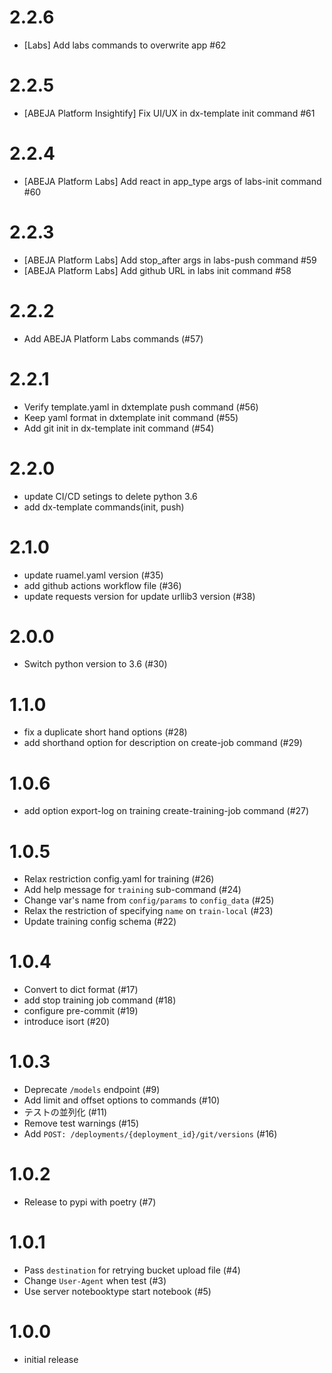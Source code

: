 # 2.2.6
- [Labs] Add labs commands to overwrite app #62

# 2.2.5
- [ABEJA Platform Insightify] Fix UI/UX in dx-template init command #61

# 2.2.4
- [ABEJA Platform Labs] Add react in app_type args of labs-init command #60

# 2.2.3
- [ABEJA Platform Labs] Add stop_after args in labs-push command #59
- [ABEJA Platform Labs] Add github URL in labs init command #58

# 2.2.2
- Add ABEJA Platform Labs commands (#57)

# 2.2.1
- Verify template.yaml in dxtemplate push command (#56)
- Keep yaml format in dxtemplate init command (#55)
- Add git init in dx-template init command (#54)

# 2.2.0
- update CI/CD setings to delete python 3.6
- add dx-template commands(init, push)

# 2.1.0
- update ruamel.yaml version (#35)
- add github actions workflow file (#36)
- update requests version for update urllib3 version (#38)

# 2.0.0
- Switch python version to 3.6 (#30)

# 1.1.0
- fix a duplicate short hand options (#28)
- add shorthand option for description on create-job command (#29)

# 1.0.6
- add option export-log on training create-training-job command (#27)

# 1.0.5
- Relax restriction config.yaml for training (#26)
- Add help message for `training` sub-command (#24)
- Change var's name from `config/params` to `config_data` (#25)
- Relax the restriction of specifying `name` on `train-local` (#23)
- Update training config schema (#22)

# 1.0.4
- Convert to dict format (#17)
- add stop training job command (#18)
- configure pre-commit (#19)
- introduce isort (#20)

# 1.0.3
- Deprecate `/models` endpoint (#9)
- Add limit and offset options to commands (#10)
- テストの並列化 (#11)
- Remove test warnings (#15)
- Add `POST: /deployments/{deployment_id}/git/versions` (#16)

# 1.0.2
- Release to pypi with poetry (#7)

# 1.0.1
- Pass `destination` for retrying bucket upload file (#4)
- Change `User-Agent` when test (#3)
- Use server notebooktype start notebook (#5)

# 1.0.0
- initial release
